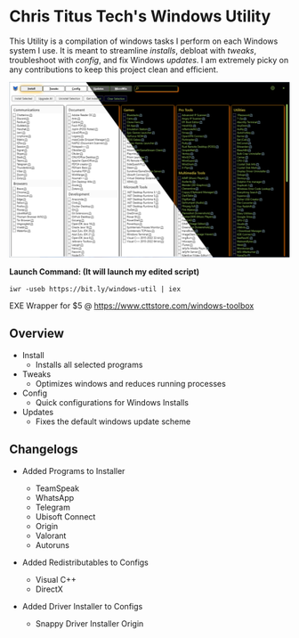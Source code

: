 # Chris Titus Tech's Windows Utility

This Utility is a compilation of windows tasks I perform on each Windows system I use. It is meant to streamline *installs*, debloat with *tweaks*, troubleshoot with *config*, and fix Windows *updates*. I am extremely picky on any contributions to keep this project clean and efficient. 

![screen-install](screen-install.png)

**Launch Command: (It will launch my edited script)**

```
iwr -useb https://bit.ly/windows-util | iex
```

EXE Wrapper for $5 @ https://www.cttstore.com/windows-toolbox

## Overview

- Install
  - Installs all selected programs
- Tweaks
  - Optimizes windows and reduces running processes
- Config
  - Quick configurations for Windows Installs
- Updates
  - Fixes the default windows update scheme


## Changelogs

- Added Programs to Installer
  - TeamSpeak
  - WhatsApp
  - Telegram
  - Ubisoft Connect
  - Origin
  - Valorant
  - Autoruns
  
- Added Redistributables to Configs
  - Visual C++
  - DirectX
  
- Added Driver Installer to Configs
  - Snappy Driver Installer Origin
  
  
